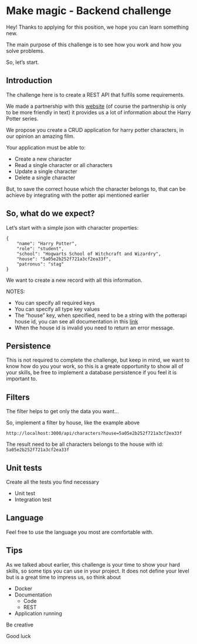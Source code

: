# Make magic - Backend challenge

Hey! Thanks to applying for this position, we hope you can learn something new.

The main purpose of this challenge is to see how you work and how you solve problems.

So, let’s start.


## Introduction

The challenge here is to create a REST API that fulfils some requirements.

We made a partnership with this [website](https://www.potterapi.com) (of course the partnership is only to be more friendly in text) it provides us a lot of information about the Harry Potter series.

We propose you create a CRUD application for harry potter characters, in our opinion an amazing film.

Your application must be able to:
* Create a new character
* Read a single character or all characters
* Update a single character
* Delete a single character

But, to save the correct house which the character belongs to, that can be achieve by integrating with the potter api mentioned earlier


## So, what do we expect?

Let’s start with a simple json with character properties:

```
{
    "name": "Harry Potter",
    "role": "student",
    "school": "Hogwarts School of Witchcraft and Wizardry",
    "house": "5a05e2b252f721a3cf2ea33f",
    "patronus": "stag"
}
```
We want to create a new record with all this information.

NOTES:
* You can specify all required keys
* You can specify all type key values
* The “house” key, when specified, need to be a string with the potterapi house id, you can see all documentation in this [link](https://www.potterapi.com/)
* When the house id is invalid you need to return an error message.


## Persistence

This is not required to complete the challenge, but keep in mind, we want to know how do you your work, so this is a greate opportunity to show all of your skills, be free to implement a database persistence if you feel it is important to.


## Filters

The filter helps to get only the data you want…

So, implement a filter by house, like the example above

`http://localhost:3000/api/characters?house=5a05e2b252f721a3cf2ea33f`

The result need to be all characters belongs to the house with id: `5a05e2b252f721a3cf2ea33f`


## Unit tests

Create all the tests you find necessary
* Unit test
* Integration test


## Language

Feel free to use the language you most are comfortable with.


## Tips

As we talked about earlier, this challenge is your time to show your hard skills, so some tips you can use in your project.
It does not define your level but is a great time to impress us, so think about

* Docker
* Documentation
  * Code
  * REST
* Application running

Be creative


Good luck

